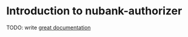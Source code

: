 # Introduction to nubank-authorizer

TODO: write [great documentation](http://jacobian.org/writing/what-to-write/)
